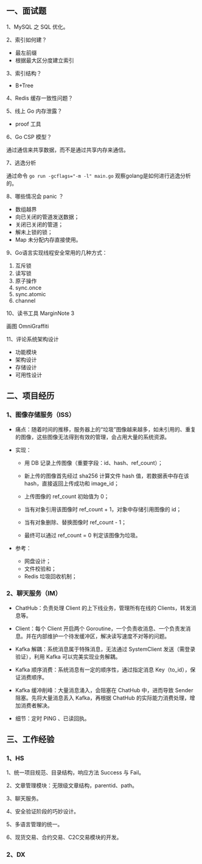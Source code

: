 ## 一、面试题

1、MySQL 之 SQL 优化。



2、索引如何建？

- 最左前缀
- 根据最大区分度建立索引



3、索引结构？

- B+Tree



4、Redis 缓存一致性问题？



5、线上 Go 内存泄露？

- proof 工具

  

6、Go CSP 模型？

通过通信来共享数据，而不是通过共享内存来通信。



7、逃逸分析

通过命令 `go run -gcflags="-m -l" main.go` 观察golang是如何进行逃逸分析的。



8、哪些情况会 panic ？

- 数组越界
- 向已关闭的管道发送数据；
- 关闭已关闭的管道；
- 解未上锁的锁；
- Map 未分配内存直接使用。



9、Go语言实现线程安全常用的几种方式：

1. 互斥锁
2. 读写锁
3. 原子操作
4. sync.once
5. sync.atomic
6. channel



10、读书工具 MarginNote 3

画图 OmniGraffiti



11、评论系统架构设计

- 功能模块
- 架构设计
- 存储设计
- 可用性设计





## 二、项目经历

### 1、图像存储服务（ISS）

- 痛点：随着时间的推移，服务器上的“垃圾”图像越来越多，如未引用的、重复的图像，这些图像无法得到有效的管理，会占用大量的系统资源。

- 实现：

  - 用 DB 记录上传图像（重要字段：id、hash、ref_count）；

  - 新上传的图像首先经过 sha256 计算文件 hash 值，若数据表中存在该 hash，直接返回上传成功和 image_id；
  - 上传图像的 ref_count 初始值为 0；
  - 当有对象引用该图像时 ref_count + 1，对象中存储引用图像的 id；
  - 当有对象删除、替换图像时 ref_count - 1；
  - 最终可以通过 ref_count = 0 判定该图像为垃圾。

- 参考：
  - 网盘设计；
  - 文件校验和；
  - Redis 垃圾回收机制；



### 2、聊天服务（IM）

- ChatHub：负责处理 Client 的上下线业务，管理所有在线的 Clients，转发消息等。
- Client：每个 Client 开启两个 Goroutine，一个负责收消息、一个负责发消息。并在内部维护一个待发缓冲区，解决读写速度不对等的问题。
- Kafka 解耦：系统消息属于特殊消息，无法通过 SystemClient 发送（需登录验证），利用 Kafka 可以完美实现业务解耦。
- Kafka 顺序消费：系统消息有一定的顺序性，通过指定消息 Key（to_id），保证消费顺序。
- Kafka 缓冲削峰：大量消息涌入，会阻塞在 ChatHub  中，进而导致 Sender 阻塞。先将大量消息丢入 Kafka，再根据 ChatHub 的实际能力消费处理，增加消费者解决。

- 细节：定时 PING 、已读回执。

## 三、工作经验

### 1、HS

1、统一项目规范、目录结构，响应方法 Success 与 Fail。

2、文章管理模块：无限级文章结构，parentid、path。

3、聊天服务。

4、安全验证阶段的巧妙设计。

5、多语言管理的统一。

6、现货交易、合约交易、C2C交易模块的开发。

### 2、DX
